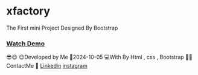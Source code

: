 # xfactory

The First mini Project Designed By Bootstrap

### [Watch Demo](https://alirezafrontend.github.io/xfactory/ "Watch Demo")

 😎😉
😉Developed by Me
📅2024-10-05
💻With By Html , css  , Bootstrap
📲📞ContactMe 🔗 [Linkedin](https://www.linkedin.com/in/alireza-hasanpour-9ab4a732b?lipi=urn%3Ali%3Apage%3Ad_flagship3_profile_view_base_contact_details%3B74hz%2BdeVT62fhpXhtgK67Q%3D%3D "Linkedin") 
 [instagram](http://https://www.instagram.com/alireza_hasanpour_frontend?igsh=NHN3aGt1ZTJsNHF1 "instagram")
